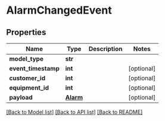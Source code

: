 # AlarmChangedEvent

## Properties
Name | Type | Description | Notes
------------ | ------------- | ------------- | -------------
**model_type** | **str** |  | 
**event_timestamp** | **int** |  | [optional] 
**customer_id** | **int** |  | [optional] 
**equipment_id** | **int** |  | [optional] 
**payload** | [**Alarm**](Alarm.md) |  | [optional] 

[[Back to Model list]](../README.md#documentation-for-models) [[Back to API list]](../README.md#documentation-for-api-endpoints) [[Back to README]](../README.md)

